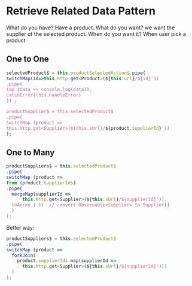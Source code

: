 # Retrieve Related Data Pattern

What do you have?  Have a product.
What do you want?  we want the supplier of the selected product.
When do you want it? When user pick a product

## One to One
  
```ts
selectedProduct$ = this.productSelectedAction$.pipe(
switchMap(id=>this.http.get<Product>(${this.url}/${id}'))
.pipe(
tap (data => console.log(data)),
catchError(this.handleError)
)) ;

productSupplier$ = this.selectedProduct$
.pipe(
switchMap (product =>
this.http.get<Supplier>(${this.sUrl}/${product.supplierId}'))
);
```

## One to Many

```ts
productSuppliers$ = this.selectedProduct$
.pipe(
switchMap (product =>
from (product.supplierIds)
.pipe(
  mergeMap(supplierId =>
      this.http.get<Supplier>(${this.sUrl}/${supplierId}')), 
  toArray ( ))  // convert Observable<Supplier> to Supplier[]
  )
);
```

Better way:

```ts
productSuppliers$ = this.selectedProduct$
.pipe(
switchMap (product =>
  forkJoin(
    product.supplierIds.map(supplierId =>
      this.http.get<Supplier>(${this.sUrl}/${supplierId}')))
  )
);
```
